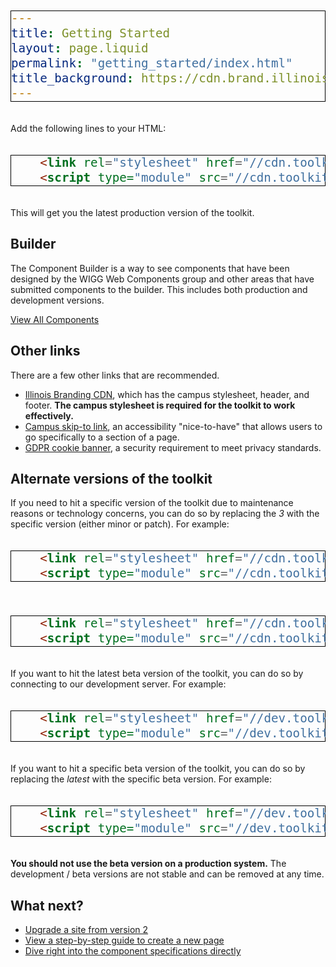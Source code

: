 ```yaml
---
title: Getting Started
layout: page.liquid
permalink: "getting_started/index.html"
title_background: https://cdn.brand.illinois.edu/patterns/ascend/orange.svg
---
```

<style>
code {
    display: block;
    padding: 30px;
    background: #e7e7f7;
    margin: 20px 0;
    border: thin solid black;
    font-size: 1.2rem;
    overflow-wrap: break-word;
}
</style>

Add the following lines to your HTML:

```html
    <link rel="stylesheet" href="//cdn.toolkit.illinois.edu/3/toolkit.css">
    <script type="module" src="//cdn.toolkit.illinois.edu/3/toolkit.js"></script>
```

This will get you the latest production version of the toolkit. 

## Builder

The Component Builder is a way to see components that have been designed by the WIGG Web Components group and other areas that have submitted components to the builder. This includes both production and development versions.

<a href="/#components" class="ilw-button ilw-theme-orange-1">View All Components</a>

## Other links

There are a few other links that are recommended. 

* <a href="https://cdn.brand.illinois.edu/">Illinois Branding CDN</a>, which has the campus stylesheet, header, and footer. <strong>The campus stylesheet is required for the toolkit to work effectively.</strong>
* <a href="https://accessibleit.disability.illinois.edu/tools/skipto/">Campus skip-to link</a>, an accessibility "nice-to-have" that allows users to go specifically to a section of a page. 
* <a href="https://www.vpaa.uillinois.edu/cms/One.aspx?portalId=420456&pageId=1050467">GDPR cookie banner</a>, a security requirement to meet privacy standards.

## Alternate versions of the toolkit

If you need to hit a specific version of the toolkit due to maintenance reasons or technology concerns, you can do so by replacing the *3* with the specific  version (either minor or patch). For example: 

```html
    <link rel="stylesheet" href="//cdn.toolkit.illinois.edu/3.0/toolkit.css">
    <script type="module" src="//cdn.toolkit.illinois.edu/3.0/toolkit.js"></script>
```

```html
    <link rel="stylesheet" href="//cdn.toolkit.illinois.edu/3.0.0/toolkit.css">
    <script type="module" src="//cdn.toolkit.illinois.edu/3.0.0/toolkit.js"></script>
```

If you want to hit the latest beta version of the toolkit, you can do so by connecting to our development server. For example: 

```html
    <link rel="stylesheet" href="//dev.toolkit.illinois.edu/latest/toolkit.css">
    <script type="module" src="//dev.toolkit.illinois.edu/latest/toolkit.js"></script>
```

If you want to hit a specific beta version of the toolkit, you can do so by replacing the *latest* with the specific beta version. For example: 

```html
    <link rel="stylesheet" href="//dev.toolkit.illinois.edu/3.0.0-beta/toolkit.css">
    <script type="module" src="//dev.toolkit.illinois.edu/3.0.0-beta/toolkit.js"></script>
```

**You should not use the beta version on a production system.** The development / beta versions are not stable and can be removed at any time. 

## What next? 

* <a href="/upgrade/index.html">Upgrade a site from version 2</a>
* <a href="/create_page/index.html">View a step-by-step guide to create a new page</a>
* <a href="/components_toc/index.html">Dive right into the component specifications directly</a>